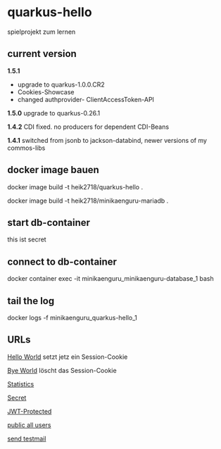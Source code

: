 # quarkus-hello
spielprojekt zum lernen

## current version

__1.5.1__

* upgrade to quarkus-1.0.0.CR2
* Cookies-Showcase
* changed authprovider- ClientAccessToken-API


__1.5.0__ upgrade to quarkus-0.26.1

__1.4.2__ CDI fixed. no producers for dependent CDI-Beans

__1.4.1__ switched from jsonb to jackson-databind, newer versions of my commos-libs


## docker image bauen

docker image build -t heik2718/quarkus-hello .

docker image build -t heik2718/minikaenguru-mariadb .

## start db-container

this ist secret

## connect to db-container

docker container exec -it minikaenguru_minikaenguru-database_1 bash

## tail the log

docker logs -f minikaenguru_quarkus-hello_1

## URLs

[Hello World](https://mathe-jung-alt.de/quarkus-hello/hello/world) setzt jetz ein Session-Cookie

[Bye World](https://mathe-jung-alt.de/quarkus-hello/hello/bye) löscht das Session-Cookie

[Statistics](https://mathe-jung-alt.de/quarkus-hello/statistics)

[Secret](https://mathe-jung-alt.de/quarkus-hello/secret)

[JWT-Protected](https://mathe-jung-alt.de/quarkus-hello/secured/admins)

[public all users](https://mathe-jung-alt.de/quarkus-hello/secured/public)

[send testmail](https://mathe-jung-alt.de/quarkus-hello/mail)